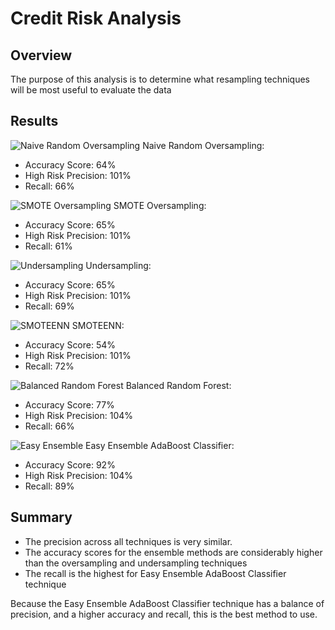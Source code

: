 # Credit Risk Analysis

## Overview
The purpose of this analysis is to determine what resampling techniques will be most useful to evaluate the data

## Results
![Naive Random Oversampling](https://user-images.githubusercontent.com/16244455/151677386-204f30fa-49d2-4c89-ba72-72f7e5728ceb.png)
Naive Random Oversampling: 
- Accuracy Score: 64%
- High Risk Precision: 101%
- Recall: 66%

![SMOTE Oversampling](https://user-images.githubusercontent.com/16244455/151677442-340ac8c5-5354-4efa-b166-eef97cb03874.png)
SMOTE Oversampling: 
- Accuracy Score: 65%
- High Risk Precision: 101%
- Recall: 61%

![Undersampling](https://user-images.githubusercontent.com/16244455/151677471-61bc8b38-4054-49c8-908f-2c375ddaadc7.png)
Undersampling: 
- Accuracy Score: 65%
- High Risk Precision: 101%
- Recall: 69%

![SMOTEENN](https://user-images.githubusercontent.com/16244455/151677493-9cbebfa0-ae14-4705-8023-43ede1c9c033.png)
SMOTEENN: 
- Accuracy Score: 54%
- High Risk Precision: 101%
- Recall: 72%

![Balanced Random Forest](https://user-images.githubusercontent.com/16244455/151677534-0163282b-0d2f-4cef-9872-774137c1758b.png)
Balanced Random Forest: 
- Accuracy Score: 77%
- High Risk Precision: 104%
- Recall: 66%

![Easy Ensemble](https://user-images.githubusercontent.com/16244455/151677554-bcfbb238-72d6-4f9a-97c4-792f74a23919.png)
Easy Ensemble AdaBoost Classifier: 
- Accuracy Score: 92%
- High Risk Precision: 104%
- Recall: 89%

## Summary
- The precision across all techniques is very similar.
- The accuracy scores for the ensemble methods are considerably higher than the oversampling and undersampling techniques
- The recall is the highest for Easy Ensemble AdaBoost Classifier technique

Because the Easy Ensemble AdaBoost Classifier technique has a balance of precision, and a higher accuracy and recall, this is the best method to use.
